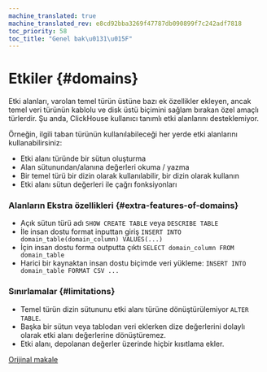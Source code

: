 ```yaml
---
machine_translated: true
machine_translated_rev: e8cd92bba3269f47787db090899f7c242adf7818
toc_priority: 58
toc_title: "Genel bak\u0131\u015F"
---
```


# Etkiler {#domains}

Etki alanları, varolan temel türün üstüne bazı ek özellikler ekleyen, ancak temel veri türünün kablolu ve disk üstü biçimini sağlam bırakan özel amaçlı türlerdir. Şu anda, ClickHouse kullanıcı tanımlı etki alanlarını desteklemiyor.

Örneğin, ilgili taban türünün kullanılabileceği her yerde etki alanlarını kullanabilirsiniz:

-   Etki alanı türünde bir sütun oluşturma
-   Alan sütunundan/alanına değerleri okuma / yazma
-   Bir temel türü bir dizin olarak kullanılabilir, bir dizin olarak kullanın
-   Etki alanı sütun değerleri ile çağrı fonksiyonları

### Alanların Ekstra özellikleri {#extra-features-of-domains}

-   Açık sütun türü adı `SHOW CREATE TABLE` veya `DESCRIBE TABLE`
-   İle insan dostu format inputtan giriş `INSERT INTO domain_table(domain_column) VALUES(...)`
-   İçin insan dostu forma outputta çıktı `SELECT domain_column FROM domain_table`
-   Harici bir kaynaktan insan dostu biçimde veri yükleme: `INSERT INTO domain_table FORMAT CSV ...`

### Sınırlamalar {#limitations}

-   Temel türün dizin sütununu etki alanı türüne dönüştürülemiyor `ALTER TABLE`.
-   Başka bir sütun veya tablodan veri eklerken dize değerlerini dolaylı olarak etki alanı değerlerine dönüştüremez.
-   Etki alanı, depolanan değerler üzerinde hiçbir kısıtlama ekler.

[Orijinal makale](https://clickhouse.tech/docs/en/data_types/domains/overview) <!--hide-->
